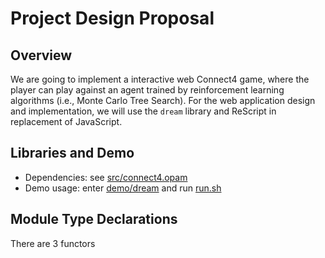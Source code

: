 # Project Design Proposal

## Overview

We are going to implement a interactive web Connect4 game, where the player can play against an agent trained by reinforcement learning algorithms (i.e., Monte Carlo Tree Search). For the web application design and implementation, we will use the `dream` library and ReScript in replacement of JavaScript.

## Libraries and Demo

- Dependencies: see [src/connect4.opam](src/connect4.opam)
- Demo usage: enter [demo/dream](demo/dream) and run [run.sh](demo/dream/run.sh)

## Module Type Declarations
There are 3 functors
